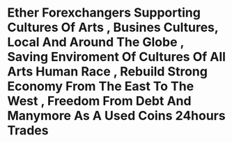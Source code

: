 # Ether Forexchangers Supporting Cultures Of Arts , Busines Cultures, Local And Around The Globe , Saving Enviroment Of Cultures Of All Arts Human Race , Rebuild Strong Economy From The East To The West , Freedom From Debt And Manymore As A Used Coins 24hours Trades 
